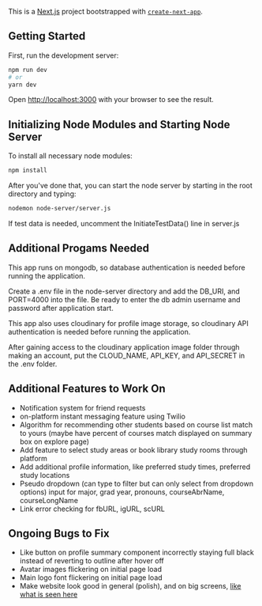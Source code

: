 This is a [Next.js](https://nextjs.org/) project bootstrapped with [`create-next-app`](https://github.com/vercel/next.js/tree/canary/packages/create-next-app).

## Getting Started

First, run the development server:

```bash
npm run dev
# or
yarn dev
```

Open [http://localhost:3000](http://localhost:3000) with your browser to see the result.

## Initializing Node Modules and Starting Node Server

To install all necessary node modules:

```bash
npm install
```

After you've done that, you can start the node server by starting in the root directory and typing:

```bash
nodemon node-server/server.js
```

If test data is needed, uncomment the InitiateTestData() line in server.js

## Additional Progams Needed

This app runs on mongodb, so database authentication is needed before running the application.

Create a .env file in the node-server directory and add the DB_URI, and PORT=4000 into the file. Be ready to enter the db admin username and password after application start.

This app also uses cloudinary for profile image storage, so cloudinary API authentication is needed before running the application.

After gaining access to the cloudinary application image folder through making an account, put the CLOUD_NAME, API_KEY, and API_SECRET in the .env folder.

## Additional Features to Work On

- Notification system for friend requests
- on-platform instant messaging feature using Twilio
- Algorithm for recommending other students based on course list match to yours (maybe have percent of courses match displayed on summary box on explore page)
- Add feature to select study areas or book library study rooms through platform
- Add additional profile information, like preferred study times, preferred study locations
- Pseudo dropdown (can type to filter but can only select from dropdown options) input for major, grad year, pronouns, courseAbrName, courseLongName
- Link error checking for fbURL, igURL, scURL

## Ongoing Bugs to Fix

- Like button on profile summary component incorrectly staying full black instead of reverting to outline after hover off
- Avatar images flickering on initial page load
- Main logo font flickering on initial page load
- Make website look good in general (polish), and on big screens, [like what is seen here](http://whatismyscreenresolution.net/multi-screen-test?site-url=http://localhost:3000/login&w=1920&h=1200)
